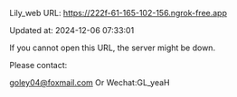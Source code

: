 Lily_web URL: https://222f-61-165-102-156.ngrok-free.app

Updated at: 2024-12-06 07:33:01

If you cannot open this URL, the server might be down.

Please contact: 

goley04@foxmail.com Or Wechat:GL_yeaH